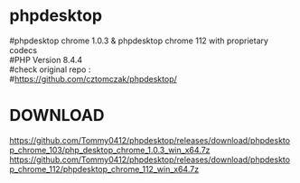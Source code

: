 # phpdesktop
#phpdesktop chrome 1.0.3 & phpdesktop chrome 112 with proprietary codecs<br />
#PHP Version 8.4.4<br />
#check original repo :<br />
#https://github.com/cztomczak/phpdesktop/<br />
# DOWNLOAD
https://github.com/Tommy0412/phpdesktop/releases/download/phpdesktop_chrome_103/php_desktop_chrome_1.0.3_win_x64.7z
https://github.com/Tommy0412/phpdesktop/releases/download/phpdesktop_chrome_112/phpdesktop_chrome_112_win_x64.7z
